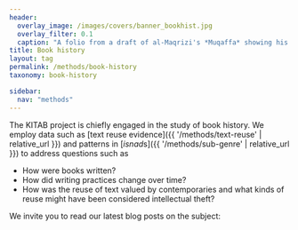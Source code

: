 ```yaml
---
header:
  overlay_image: /images/covers/banner_bookhist.jpg
  overlay_filter: 0.1
  caption: "A folio from a draft of al-Maqrizi's *Muqaffa* showing his later modifications to the text (Image courtesy [Universiteit Leiden](https://digitalcollections.universiteitleiden.nl/view/item/1945904))."
title: Book history
layout: tag
permalink: /methods/book-history
taxonomy: book-history

sidebar:
  nav: "methods"
---
```

The KITAB project is chiefly engaged in the study of book history. We employ data such as [text reuse evidence]({{ '/methods/text-reuse' | relative_url }}) and patterns in [*isnad*s]({{ '/methods/sub-genre' | relative_url }}) to address questions such as* How were books written?* How did writing practices change over time?* How was the reuse of text valued by contemporaries and what kinds of reuse might have been considered intellectual theft?
We invite you to read our latest blog posts on the subject:
